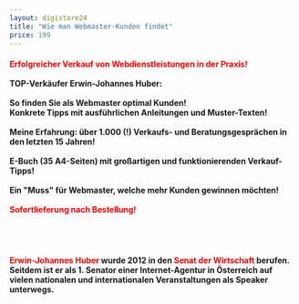 ```yaml
---
layout: digistore24
title: "Wie man Webmaster-Kunden findet"
price: 199
---
```

<h4><strong><span style="color:#ff0000;">Erfolgreicher Verkauf von Webdienstleistungen in der Praxis!</span><br><br>TOP-Verk&#xE4;ufer Erwin-Johannes Huber:</strong><br><br><strong>So finden Sie als Webmaster optimal Kunden!</strong><br><strong>Konkrete Tipps mit ausf&#xFC;hrlichen Anleitungen und Muster-Texten!</strong><br><br><strong>Meine Erfahrung: &#xFC;ber 1.000 (!) Verkaufs- und Beratungsgespr&#xE4;chen in den letzten 15 Jahren!</strong><br><br><strong>E-Buch (35 A4-Seiten) mit gro&#xDF;artigen und funktionierenden Verkauf-Tipps!</strong><br><br><strong>Ein &quot;Muss&quot; f&#xFC;r Webmaster, welche mehr Kunden gewinnen m&#xF6;chten!&#xA0;</strong><br><br><span style="color:#ff0000;"><strong>Sofortlieferung nach Bestellung!&#xA0;<br><br></strong></span></h4><br>
<h4><span style="color:#ff0000;">Erwin-Johannes Huber&#xA0;</span>wurde 2012 in den <span style="color:#ff0000;">Senat der Wirtschaft</span> berufen. Seitdem ist er als&#xA0;1. Senator einer Internet-Agentur in &#xD6;sterreich&#xA0;auf vielen nationalen und internationalen Veranstaltungen als Speaker unterwegs.</h4><br>
<h4><span style="color:#ff0000;"><strong>&#xA0;</strong></span></h4>